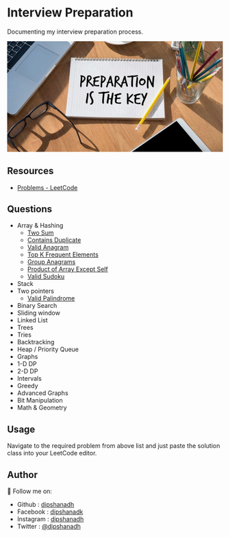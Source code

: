 # Interview Preparation

Documenting my interview preparation process.

![Image](image.jpg)

## Resources

- [Problems - LeetCode](https://leetcode.com/problemset/all/)

## Questions

- Array & Hashing
  - [Two Sum](https://github.com/dipshanadh/interview-preparation/blob/main/arrays-and-hashing/two-sum.cpp)
  - [Contains Duplicate](https://github.com/dipshanadh/interview-preparation/blob/main/arrays-and-hashing/contains-duplicate.cpp)
  - [Valid Anagram](https://github.com/dipshanadh/interview-preparation/blob/main/arrays-and-hashing/valid-anagram.cpp)
  - [Top K Frequent Elements](https://github.com/dipshanadh/interview-preparation/blob/main/arrays-and-hashing/top-k-frequent-elements.cpp)
  - [Group Anagrams](https://github.com/dipshanadh/interview-preparation/blob/main/arrays-and-hashing/group-anagrams.cpp)
  - [Product of Array Except Self](https://github.com/dipshanadh/interview-preparation/blob/main/arrays-and-hashing/product-of-array-except-self.cpp)
  - [Valid Sudoku](https://github.com/dipshanadh/interview-preparation/blob/main/arrays-and-hashing/valid-sudoku.cpp)
- Stack
- Two pointers
  - [Valid Palindrome](https://leetcode.com/problems/valid-palindrome/)
- Binary Search
- Sliding window
- Linked List
- Trees
- Tries
- Backtracking
- Heap / Priority Queue
- Graphs
- 1-D DP
- 2-D DP
- Intervals
- Greedy
- Advanced Graphs
- Bit Manipulation
- Math & Geometry

## Usage

Navigate to the required problem from above list and just paste the solution class into your LeetCode editor.

## Author

🛴 Follow me on:

- Github : [dipshanadh](https://github.com/dipshanadh)
- Facebook : [dipshanadk](https://facebook.com/dipshanadk)
- Instagram : [dipshanadh](https://instagram.com/dipshanadh)
- Twitter : [@dipshanadh](https://twitter.com/@dipshanadh)
